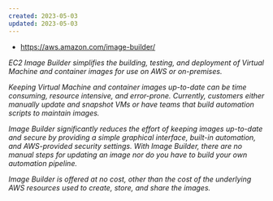 ```yaml
---
created: 2023-05-03
updated: 2023-05-03
---
```

- https://aws.amazon.com/image-builder/

*EC2 Image Builder simplifies the building, testing, and deployment of Virtual Machine and container images for use on AWS or on-premises.*

*Keeping Virtual Machine and container images up-to-date can be time consuming, resource intensive, and error-prone. Currently, customers either manually update and snapshot VMs or have teams that build automation scripts to maintain images.*

*Image Builder significantly reduces the effort of keeping images up-to-date and secure by providing a simple graphical interface, built-in automation, and AWS-provided security settings. With Image Builder, there are no manual steps for updating an image nor do you have to build your own automation pipeline.*

*Image Builder is offered at no cost, other than the cost of the underlying AWS resources used to create, store, and share the images.*